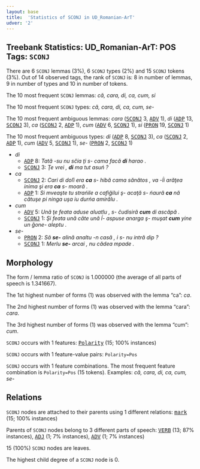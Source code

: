 ```yaml
---
layout: base
title:  'Statistics of SCONJ in UD_Romanian-ArT'
udver: '2'
---
```


## Treebank Statistics: UD_Romanian-ArT: POS Tags: `SCONJ`

There are 6 `SCONJ` lemmas (3%), 6 `SCONJ` types (2%) and 15 `SCONJ` tokens (3%).
Out of 14 observed tags, the rank of `SCONJ` is: 8 in number of lemmas, 9 in number of types and 10 in number of tokens.

The 10 most frequent `SCONJ` lemmas: <em>că, cara, di, ca, cum, si</em>

The 10 most frequent `SCONJ` types:  <em>că, cara, di, ca, cum, se-</em>

The 10 most frequent ambiguous lemmas: <em>cara</em> (<tt><a href="ro_art-pos-SCONJ.html">SCONJ</a></tt> 3, <tt><a href="ro_art-pos-ADV.html">ADV</a></tt> 1), <em>di</em> (<tt><a href="ro_art-pos-ADP.html">ADP</a></tt> 13, <tt><a href="ro_art-pos-SCONJ.html">SCONJ</a></tt> 3), <em>ca</em> (<tt><a href="ro_art-pos-SCONJ.html">SCONJ</a></tt> 2, <tt><a href="ro_art-pos-ADP.html">ADP</a></tt> 1), <em>cum</em> (<tt><a href="ro_art-pos-ADV.html">ADV</a></tt> 6, <tt><a href="ro_art-pos-SCONJ.html">SCONJ</a></tt> 1), <em>si</em> (<tt><a href="ro_art-pos-PRON.html">PRON</a></tt> 19, <tt><a href="ro_art-pos-SCONJ.html">SCONJ</a></tt> 1)

The 10 most frequent ambiguous types:  <em>di</em> (<tt><a href="ro_art-pos-ADP.html">ADP</a></tt> 8, <tt><a href="ro_art-pos-SCONJ.html">SCONJ</a></tt> 3), <em>ca</em> (<tt><a href="ro_art-pos-SCONJ.html">SCONJ</a></tt> 2, <tt><a href="ro_art-pos-ADP.html">ADP</a></tt> 1), <em>cum</em> (<tt><a href="ro_art-pos-ADV.html">ADV</a></tt> 5, <tt><a href="ro_art-pos-SCONJ.html">SCONJ</a></tt> 1), <em>se-</em> (<tt><a href="ro_art-pos-PRON.html">PRON</a></tt> 2, <tt><a href="ro_art-pos-SCONJ.html">SCONJ</a></tt> 1)


* <em>di</em>
  * <tt><a href="ro_art-pos-ADP.html">ADP</a></tt> 8: <em>Tată -su nu sĉia ţi s- cama facă <b>di</b> harao .</em>
  * <tt><a href="ro_art-pos-SCONJ.html">SCONJ</a></tt> 3: <em>Ţe vrei , <b>di</b> ma tut asuń ?</em>
* <em>ca</em>
  * <tt><a href="ro_art-pos-SCONJ.html">SCONJ</a></tt> 2: <em>Cari di doľi era <b>ca</b> s- hibă cama sănătos , va -ĺi arăţea inima şi era <b>ca</b> s- moară .</em>
  * <tt><a href="ro_art-pos-ADP.html">ADP</a></tt> 1: <em>Si mveaşte tu strańile a cafiĝilui ş- acaţă s- ńaură <b>ca</b> nă cătuşe pi ninga uşa iu durńa amirălu .</em>
* <em>cum</em>
  * <tt><a href="ro_art-pos-ADV.html">ADV</a></tt> 5: <em>Ună ţe feata aduse aluatlu , s- ĉudisirâ <b>cum</b> di ascăpă .</em>
  * <tt><a href="ro_art-pos-SCONJ.html">SCONJ</a></tt> 1: <em>Şi feata ună câte ună ĺ- aspuse anarga ş- muşat <b>cum</b> yine un ĝone- aleptu .</em>
* <em>se-</em>
  * <tt><a href="ro_art-pos-PRON.html">PRON</a></tt> 2: <em>Să <b>se-</b> alină analtu -n casă , i s- nu intră dip ?</em>
  * <tt><a href="ro_art-pos-SCONJ.html">SCONJ</a></tt> 1: <em>Merlu <b>se-</b> arcai , nu cădea mpade .</em>

## Morphology

The form / lemma ratio of `SCONJ` is 1.000000 (the average of all parts of speech is 1.341667).

The 1st highest number of forms (1) was observed with the lemma “ca”: <em>ca</em>.

The 2nd highest number of forms (1) was observed with the lemma “cara”: <em>cara</em>.

The 3rd highest number of forms (1) was observed with the lemma “cum”: <em>cum</em>.

`SCONJ` occurs with 1 features: <tt><a href="ro_art-feat-Polarity.html">Polarity</a></tt> (15; 100% instances)

`SCONJ` occurs with 1 feature-value pairs: `Polarity=Pos`

`SCONJ` occurs with 1 feature combinations.
The most frequent feature combination is `Polarity=Pos` (15 tokens).
Examples: <em>că, cara, di, ca, cum, se-</em>


## Relations

`SCONJ` nodes are attached to their parents using 1 different relations: <tt><a href="ro_art-dep-mark.html">mark</a></tt> (15; 100% instances)

Parents of `SCONJ` nodes belong to 3 different parts of speech: <tt><a href="ro_art-pos-VERB.html">VERB</a></tt> (13; 87% instances), <tt><a href="ro_art-pos-ADJ.html">ADJ</a></tt> (1; 7% instances), <tt><a href="ro_art-pos-ADV.html">ADV</a></tt> (1; 7% instances)

15 (100%) `SCONJ` nodes are leaves.

The highest child degree of a `SCONJ` node is 0.


